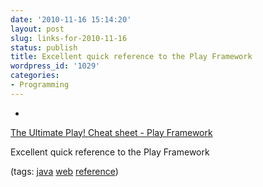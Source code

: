 ```yaml
---
date: '2010-11-16 15:14:20'
layout: post
slug: links-for-2010-11-16
status: publish
title: Excellent quick reference to the Play Framework
wordpress_id: '1029'
categories:
- Programming
---
```


  *


[The Ultimate Play! Cheat sheet - Play Framework](http://www.crionics.com/products/opensource/play/TheUltimatePlayCheatSheet.pdf)


Excellent quick reference to the Play Framework


(tags: [java](http://www.delicious.com/eob/java) [web](http://www.delicious.com/eob/web) [reference](http://www.delicious.com/eob/reference))



